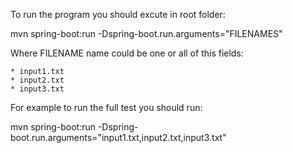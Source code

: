To run the program you should excute in root folder: 

mvn spring-boot:run -Dspring-boot.run.arguments="FILENAMES"

Where FILENAME name could be one or all of this fields:

	* input1.txt
	* input2.txt
	* input3.txt
	
For example to run the full test you should run:

mvn spring-boot:run -Dspring-boot.run.arguments="input1.txt,input2.txt,input3.txt"

 
